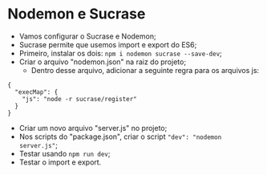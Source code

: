 # Nodemon e Sucrase

- Vamos configurar o Sucrase e Nodemon;
- Sucrase permite que usemos import e export do ES6;
- Primeiro, instalar os dois: `npm i nodemon sucrase --save-dev`;
- Criar o arquivo "nodemon.json" na raiz do projeto;
    - Dentro desse arquivo, adicionar a seguinte regra para os arquivos js:

```
{
  "execMap": {
    "js": "node -r sucrase/register"
  }
}
```

- Criar um novo arquivo "server.js" no projeto;
- Nos scripts do "package.json", criar o script `"dev": "nodemon server.js"`;
- Testar usando `npm run dev`;
- Testar o import e export.
